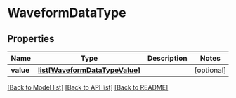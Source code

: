 # WaveformDataType

## Properties
Name | Type | Description | Notes
------------ | ------------- | ------------- | -------------
**value** | [**list[WaveformDataTypeValue]**](WaveformDataTypeValue.md) |  | [optional] 

[[Back to Model list]](../README.md#documentation-for-models) [[Back to API list]](../README.md#documentation-for-api-endpoints) [[Back to README]](../README.md)


